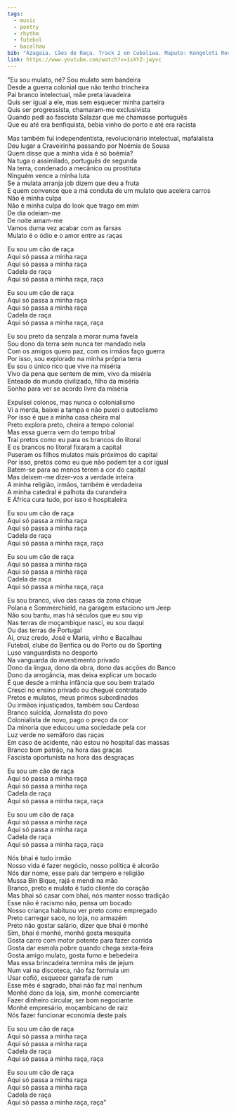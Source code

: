 ```yaml
---
tags:
  - music
  - poetry
  - rhythm
  - futebol
  - bacalhau
bib: "Azagaia. Cães de Raça. Track 2 on Cubaliwa. Maputo: Kongoloti Records, 2013. Accessed May 6th, 2025. https://www.youtube.com/watch?v=1sXYZ-jwyvc."
link: https://www.youtube.com/watch?v=1sXYZ-jwyvc
---
```

"Eu sou mulato, né? Sou mulato sem bandeira  
Desde a guerra colonial que não tenho trincheira  
Pai branco intelectual, mãe preta lavadeira  
Quis ser igual a ele, mas sem esquecer minha parteira  
Quis ser progressista, chamaram-me exclusivista  
Quando pedi ao fascista Salazar que me chamasse português  
Que eu até era benfiquista, bebia vinho do porto e até era racista

Mas também fui independentista, revolucionário intelectual, mafalalista  
Deu lugar a Craveirinha passando por Noémia de Sousa  
Quem disse que a minha vida é só boémia?  
Na tuga o assimilado, português de segunda  
Na terra, condenado a mecânico ou prostituta  
Ninguém vence a minha luta  
Se a mulata arranja job dizem que deu a fruta  
E quem convence que a má conduta de um mulato que acelera carros  
Não é minha culpa  
Não é minha culpa do look que trago em mim  
De dia odeiam-me  
De noite amam-me  
Vamos duma vez acabar com as farsas  
Mulato é o ódio e o amor entre as raças

Eu sou um cão de raça  
Aqui só passa a minha raça  
Aqui só passa a minha raça  
Cadela de raça  
Aqui só passa a minha raça, raça

Eu sou um cão de raça  
Aqui só passa a minha raça  
Aqui só passa a minha raça  
Cadela de raça  
Aqui só passa a minha raça, raça

Eu sou preto da senzala a morar numa favela  
Sou dono da terra sem nunca ter mandado nela  
Com os amigos quero paz, com os irmãos faço guerra  
Por isso, sou explorado na minha própria terra  
Eu sou o único rico que vive na miséria  
Vivo da pena que sentem de mim, vivo da miséria  
Enteado do mundo civilizado, filho da miséria  
Sonho para ver se acordo livre da miséria

Expulsei colonos, mas nunca o colonialismo  
Vi a merda, baixei a tampa e não puxei o autoclismo  
Por isso é que a minha casa cheira mal  
Preto explora preto, cheira a tempo colonial  
Mas essa guerra vem do tempo tribal  
Traí pretos como eu para os brancos do litoral  
E os brancos no litoral fixaram a capital  
Puseram os filhos mulatos mais próximos do capital  
Por isso, pretos como eu que não podem ter a cor igual  
Batem-se para ao menos terem a cor do capital  
Mas deixem-me dizer-vos a verdade inteira  
A minha religião, irmãos, também é verdadeira  
A minha catedral é palhota da curandeira  
E África cura tudo, por isso é hospitaleira

Eu sou um cão de raça  
Aqui só passa a minha raça  
Aqui só passa a minha raça  
Cadela de raça  
Aqui só passa a minha raça, raça

Eu sou um cão de raça  
Aqui só passa a minha raça  
Aqui só passa a minha raça  
Cadela de raça  
Aqui só passa a minha raça, raça

Eu sou branco, vivo das casas da zona chique  
Polana e Sommerchield, na garagem estaciono um Jeep  
Não sou bantu, mas há séculos que eu sou vip  
Nas terras de moçambique nasci, eu sou daqui  
Ou das terras de Portugal  
Ai, cruz credo, José e Maria, vinho e Bacalhau  
Futebol, clube do Benfica ou do Porto ou do Sporting  
Luso vanguardista no desporto  
Na vanguarda do investimento privado  
Dono da língua, dono da obra, dono das acções do Banco  
Dono da arrogância, mas deixa explicar um bocado  
É que desde a minha infância que sou bem tratado  
Cresci no ensino privado ou cheguei contratado  
Pretos e mulatos, meus primos subordinados  
Ou irmãos injustiçados, também sou Cardoso  
Branco suicida, Jornalista do povo  
Colonialista de novo, pago o preço da cor  
Da minoria que educou uma sociedade pela cor  
Luz verde no semáforo das raças  
Em caso de acidente, não estou no hospital das massas  
Branco bom patrão, na hora das graças  
Fascista oportunista na hora das desgraças

Eu sou um cão de raça  
Aqui só passa a minha raça  
Aqui só passa a minha raça  
Cadela de raça  
Aqui só passa a minha raça, raça

Eu sou um cão de raça  
Aqui só passa a minha raça  
Aqui só passa a minha raça  
Cadela de raça  
Aqui só passa a minha raça, raça

Nós bhai é tudo irmão  
Nosso vida é fazer negócio, nosso política é alcorão  
Nós dar nome, esse país dar tempero e religião  
Mussa Bin Bique, rajá e mendi na mão  
Branco, preto e mulato é tudo cliente do coração  
Mas bhai só casar com bhai, nós manter nosso tradição  
Esse não é racismo não, pensa um bocado  
Nosso criança habituou ver preto como empregado  
Preto carregar saco, no loja, no armazém  
Preto não gostar salário, dizer que bhai é monhé  
Sim, bhai é monhé, monhé gosta mesquita  
Gosta carro com motor potente para fazer corrida  
Gosta dar esmola pobre quando chega sexta-feira  
Gosta amigo mulato, gosta fumo e bebedeira  
Mas essa brincadeira termina mês de jejum  
Num vai na discoteca, não faz formula um  
Usar cofió, esquecer garrafa de rum  
Esse mês é sagrado, bhai não faz mal nenhum  
Monhé dono da loja, sim, monhé comerciante  
Fazer dinheiro circular, ser bom negociante  
Monhé empresário, moçambicano de raiz  
Nós fazer funcionar economia deste país

Eu sou um cão de raça  
Aqui só passa a minha raça  
Aqui só passa a minha raça  
Cadela de raça  
Aqui só passa a minha raça, raça

Eu sou um cão de raça  
Aqui só passa a minha raça  
Aqui só passa a minha raça  
Cadela de raça  
Aqui só passa a minha raça, raça"